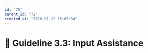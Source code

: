 ```yaml
---
id: "75"
parent_id: "72"
created_at: "2016-01-12 15:09:34"
---
```


# 📜 Guideline 3.3: Input Assistance
